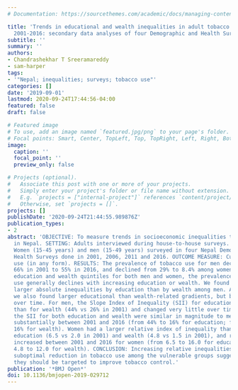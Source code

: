 ```yaml
---
# Documentation: https://sourcethemes.com/academic/docs/managing-content/

title: 'Trends in educational and wealth inequalities in adult tobacco use in Nepal
  2001-2016: secondary data analyses of four Demographic and Health Surveys'
subtitle: ''
summary: ''
authors:
- Chandrashekhar T Sreeramareddy
- sam-harper
tags:
- '"Nepal; inequalities; surveys; tobacco use"'
categories: []
date: '2019-09-01'
lastmod: 2020-09-24T17:44:56-04:00
featured: false
draft: false

# Featured image
# To use, add an image named `featured.jpg/png` to your page's folder.
# Focal points: Smart, Center, TopLeft, Top, TopRight, Left, Right, BottomLeft, Bottom, BottomRight.
image:
  caption: ''
  focal_point: ''
  preview_only: false

# Projects (optional).
#   Associate this post with one or more of your projects.
#   Simply enter your project's folder or file name without extension.
#   E.g. `projects = ["internal-project"]` references `content/project/deep-learning/index.md`.
#   Otherwise, set `projects = []`.
projects: []
publishDate: '2020-09-24T21:44:55.989876Z'
publication_types:
- 2
abstract: 'OBJECTIVE: To measure trends in socioeconomic inequalities tobacco use
  in Nepal. SETTING: Adults interviewed during house-to-house surveys. PARTICIPANTS:
  Women (15-45 years) and men (15-49 years) surveyed in four Nepal Demographic and
  Health Surveys done in 2001, 2006, 2011 and 2016. OUTCOME MEASURE: Current tobacco
  use (in any form). RESULTS: The prevalence of tobacco use for men declined from
  66% in 2001 to 55% in 2016, and declined from 29% to 8.4% among women. Across both
  education and wealth quintiles for both men and women, the prevalence of tobacco
  use generally declines with increasing education or wealth. We found persistently
  larger absolute inequalities by education than by wealth among men. Among women
  we also found larger educational than wealth-related gradients, but both declined
  over time. For men, the Slope Index of Inequality (SII) for education was larger
  than for wealth (44% vs 26% in 2001) and changed very little over time. For women,
  the SII for both education and wealth were similar in magnitude to men, but decreased
  substantially between 2001 and 2016 (from 44% to 16% for education; from 37% to
  16% for wealth). Women had a larger relative index of inequality than men for both
  education (6.5 vs 2.0 in 2001) and wealth (4.8 vs 1.5 in 2001), and relative inequality
  increased between 2001 and 2016 for women (from 6.5 to 16.0 for education; from
  4.8 to 12.0 for wealth). CONCLUSION: Increasing relative inequalities indicates
  suboptimal reduction in tobacco use among the vulnerable groups suggesting that
  they should be targeted to improve tobacco control.'
publication: '*BMJ Open*'
doi: 10.1136/bmjopen-2019-029712
---
```

